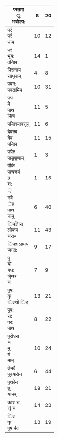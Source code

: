 | परतमा<br/>ु<br/>भावोऽय:             | 8   | 20  |
| ----------------------------------- | --- | --- |
| परं<br/>परं<br/>धाम                 | 10  | 12  |
| परं<br/>भूय:<br/>वयािम              | 14  | 1   |
| पिराणाय<br/>साधूनाम्                | 4   | 8   |
| पवन:<br/>पवतामिम                    | 10  | 31  |
| पय<br/>मे<br/>पाथ<br/>पािण          | 11  | 5   |
| पयािदयावसून्                        | 11  | 6   |
| देवतव<br/>देव<br/>पयािम             | 11  | 15  |
| पयैत<br/>पाडुपुाणाम्                | 1   | 3   |
| षीके<br/>पाचजयं<br/>ह<br/>श:<br/>ृ  | 1   | 15  |
| नवै<br/>ेह<br/>पाथ<br/>नामु         | 6   | 40  |
| िपतािस<br/>लोकय<br/>चरा०            | 11  | 43  |
| िपताऽहमय<br/>जगत:                   | 9   | 17  |
| पु<br/>यो<br/>गध:<br/>पृिथय<br/>च   | 7   | 9   |
| पुष:<br/>कृ<br/>ितथो िह             | 13  | 21  |
| पुष:<br/>स:<br/>पर:<br/>पाथ         | 8   | 22  |
| पुरोधस<br/>च<br/>मु<br/>यं<br/>माम् | 10  | 24  |
| तेनवै<br/>पूवयासेन                  | 6   | 44  |
| पृथवेन<br/>तु<br/>यानम्             | 18  | 21  |
| काशं च<br/>वृिं च                   | 14  | 22  |
| ितं<br/>कृ<br/>पुषं चैव             | 13  | 19  |
